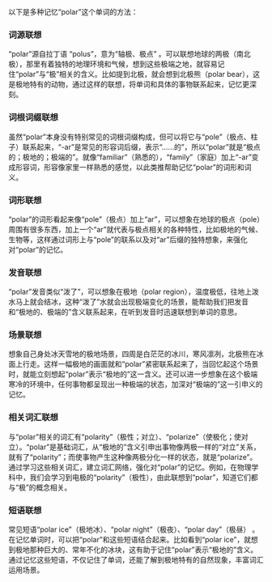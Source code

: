 以下是多种记忆“polar”这个单词的方法：

### 词源联想
“polar”源自拉丁语 “polus”，意为“轴极、极点” 。可以联想地球的两极（南北极），那里有着独特的地理环境和气候，想到这些极端之地，就容易记住“polar”与“极”相关的含义。比如提到北极，就会想到北极熊（polar bear），这是极地特有的动物，通过这样的联想，将单词和具体的事物联系起来，记忆更深刻。

### 词根词缀联想
虽然“polar”本身没有特别常见的词根词缀构成，但可以将它与“pole”（极点、柱子）联系起来，“-ar”是常见的形容词后缀，表示“……的”，所以“polar”就是“极点的；极地的；极端的”。就像“familiar”（熟悉的），“family”（家庭）加上“-ar”变成形容词，形容像家里一样熟悉的感觉，以此类推帮助记忆“polar”的词形和词义。

### 词形联想
“polar”的词形看起来像“pole”（极点）加上“ar”，可以想象在地球的极点（pole）周围有很多东西，加上一个“ar”就代表与极点相关的各种特性，比如极地的气候、生物等，这样通过词形上与“pole”的联系以及对“ar”后缀的独特想象，来强化对“polar”的记忆。

### 发音联想
“polar”发音类似“泼了”，可以想象在极地（polar region），温度极低，往地上泼水马上就会结冰，这种“泼了”水就会出现极端变化的场景，能帮助我们把发音和“极地的、极端的”含义联系起来，在听到发音时迅速联想到单词的意思。

### 场景联想
想象自己身处冰天雪地的极地场景，四周是白茫茫的冰川，寒风凛冽，北极熊在冰面上行走。这样一幅极地的画面就和“polar”紧密联系起来了，当回忆起这个场景时，就能立刻想起“polar”表示“极地的”这一含义。还可以进一步想象在这个极端寒冷的环境中，任何事物都呈现出一种极端的状态，加深对“极端的”这一引申义的记忆。

### 相关词汇联想
与“polar”相关的词汇有“polarity”（极性；对立）、“polarize”（使极化；使对立）。“polar”是基础词汇，从“极地的”含义引申出事物像两极一样的“对立”关系，就有了“polarity”；而使事物产生这种像两极分化一样的状态，就是“polarize”。通过学习这些相关词汇，建立词汇网络，强化对“polar”的记忆。例如，在物理学科中，我们会学习到电极的“polarity”（极性），由此联想到“polar”，知道它们都与“极”的概念相关。

### 短语联想
常见短语“polar ice”（极地冰）、“polar night”（极夜）、“polar day”（极昼） 。在记忆单词时，可以把“polar”和这些短语结合起来。比如看到“polar ice”，就想到极地那种巨大的、常年不化的冰块，这有助于记住“polar”表示“极地的”含义。通过记忆这些短语，不仅记住了单词，还能了解到极地特有的自然现象，丰富词汇运用场景。 